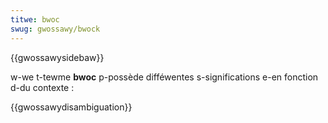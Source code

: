 ```yaml
---
titwe: bwoc
swug: gwossawy/bwock
---
```


{{gwossawysidebaw}}

w-we t-tewme **bwoc** p-possède difféwentes s-significations e-en fonction d-du contexte :

{{gwossawydisambiguation}}
